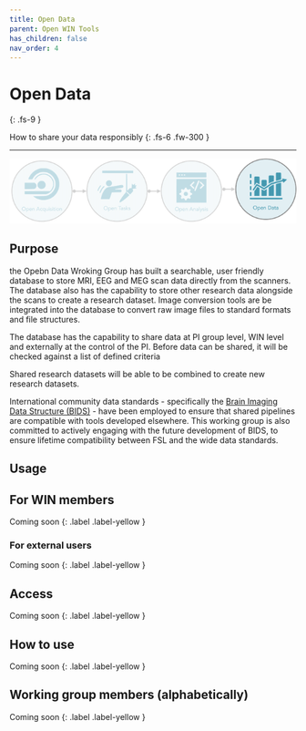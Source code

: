 ```yaml
---
title: Open Data
parent: Open WIN Tools
has_children: false
nav_order: 4
---
```


# Open Data
{: .fs-9 }

How to share your data responsibly
{: .fs-6 .fw-300 }

---

![open-data](../img/img-open-data-flow.png)

## Purpose

the Opebn Data Wroking Group has built a searchable, user friendly database to store MRI, EEG and MEG scan data directly from the scanners.  The database also has the capability to store other research data alongside the scans to create a research dataset.  Image conversion tools are be integrated into the database to convert raw image files to standard formats and file structures.   

The database has the capability to share data at PI group level, WIN level and externally at the control of the PI. Before data can be shared, it will be checked against a list of defined criteria

Shared research datasets will be able to be combined to create new research datasets.




International community data standards - specifically the [Brain Imaging Data Structure (BIDS)](https://bids.neuroimaging.io) - have been employed to ensure that shared pipelines are compatible with tools developed elsewhere. This working group is also committed to actively engaging with the future development of BIDS, to ensure lifetime compatibility between FSL and the wide data standards.

## Usage
## For WIN members
Coming soon
{: .label .label-yellow }

### For external users
Coming soon
{: .label .label-yellow }

## Access
Coming soon
{: .label .label-yellow }

## How to use
Coming soon
{: .label .label-yellow }

## Working group members (alphabetically)
Coming soon
{: .label .label-yellow }
